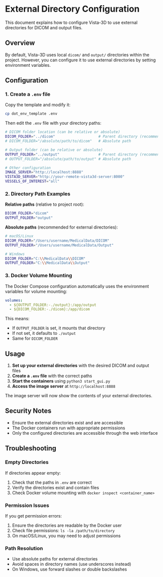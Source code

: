 # External Directory Configuration

This document explains how to configure Vista-3D to use external directories for DICOM and output files.

## Overview

By default, Vista-3D uses local `dicom/` and `output/` directories within the project. However, you can configure it to use external directories by setting environment variables.

## Configuration

### 1. Create a `.env` file

Copy the template and modify it:
```bash
cp dot_env_template .env
```

Then edit the `.env` file with your directory paths:

```bash
# DICOM folder location (can be relative or absolute)
DICOM_FOLDER="../dicom"                    # Parent directory (recommended)
# DICOM_FOLDER="/absolute/path/to/dicom"   # Absolute path

# Output folder (can be relative or absolute)  
OUTPUT_FOLDER="../output"                  # Parent directory (recommended)
# OUTPUT_FOLDER="/absolute/path/to/output" # Absolute path

# Other configuration
IMAGE_SERVER="http://localhost:8888"
VISTA3D_SERVER="http://your-remote-vista3d-server:8000"
VESSELS_OF_INTEREST="all"
```

### 2. Directory Path Examples

**Relative paths** (relative to project root):
```bash
DICOM_FOLDER="dicom"
OUTPUT_FOLDER="output"
```

**Absolute paths** (recommended for external directories):
```bash
# macOS/Linux
DICOM_FOLDER="/Users/username/MedicalData/DICOM"
OUTPUT_FOLDER="/Users/username/MedicalData/Output"

# Windows
DICOM_FOLDER="C:\\MedicalData\\DICOM"
OUTPUT_FOLDER="C:\\MedicalData\\Output"
```

### 3. Docker Volume Mounting

The Docker Compose configuration automatically uses the environment variables for volume mounting:

```yaml
volumes:
  - ${OUTPUT_FOLDER:-./output}:/app/output
  - ${DICOM_FOLDER:-./dicom}:/app/dicom
```

This means:
- If `OUTPUT_FOLDER` is set, it mounts that directory
- If not set, it defaults to `./output`
- Same for `DICOM_FOLDER`

## Usage

1. **Set up your external directories** with the desired DICOM and output files
2. **Create a `.env` file** with the correct paths
3. **Start the containers** using `python3 start_gui.py`
4. **Access the image server** at `http://localhost:8888`

The image server will now show the contents of your external directories.

## Security Notes

- Ensure the external directories exist and are accessible
- The Docker containers run with appropriate permissions
- Only the configured directories are accessible through the web interface

## Troubleshooting

### Empty Directories
If directories appear empty:
1. Check that the paths in `.env` are correct
2. Verify the directories exist and contain files
3. Check Docker volume mounting with `docker inspect <container_name>`

### Permission Issues
If you get permission errors:
1. Ensure the directories are readable by the Docker user
2. Check file permissions: `ls -la /path/to/directory`
3. On macOS/Linux, you may need to adjust permissions

### Path Resolution
- Use absolute paths for external directories
- Avoid spaces in directory names (use underscores instead)
- On Windows, use forward slashes or double backslashes
